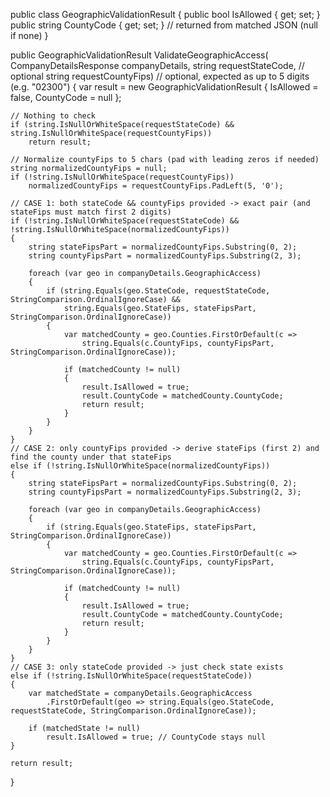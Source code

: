 public class GeographicValidationResult
{
    public bool IsAllowed { get; set; }
    public string CountyCode { get; set; } // returned from matched JSON (null if none)
}

public GeographicValidationResult ValidateGeographicAccess(
    CompanyDetailsResponse companyDetails,
    string requestStateCode,      // optional
    string requestCountyFips)     // optional, expected as up to 5 digits (e.g. "02300")
{
    var result = new GeographicValidationResult { IsAllowed = false, CountyCode = null };

    // Nothing to check
    if (string.IsNullOrWhiteSpace(requestStateCode) && string.IsNullOrWhiteSpace(requestCountyFips))
        return result;

    // Normalize countyFips to 5 chars (pad with leading zeros if needed)
    string normalizedCountyFips = null;
    if (!string.IsNullOrWhiteSpace(requestCountyFips))
        normalizedCountyFips = requestCountyFips.PadLeft(5, '0');

    // CASE 1: both stateCode && countyFips provided -> exact pair (and stateFips must match first 2 digits)
    if (!string.IsNullOrWhiteSpace(requestStateCode) && !string.IsNullOrWhiteSpace(normalizedCountyFips))
    {
        string stateFipsPart = normalizedCountyFips.Substring(0, 2);
        string countyFipsPart = normalizedCountyFips.Substring(2, 3);

        foreach (var geo in companyDetails.GeographicAccess)
        {
            if (string.Equals(geo.StateCode, requestStateCode, StringComparison.OrdinalIgnoreCase) &&
                string.Equals(geo.StateFips, stateFipsPart, StringComparison.OrdinalIgnoreCase))
            {
                var matchedCounty = geo.Counties.FirstOrDefault(c =>
                    string.Equals(c.CountyFips, countyFipsPart, StringComparison.OrdinalIgnoreCase));

                if (matchedCounty != null)
                {
                    result.IsAllowed = true;
                    result.CountyCode = matchedCounty.CountyCode;
                    return result;
                }
            }
        }
    }
    // CASE 2: only countyFips provided -> derive stateFips (first 2) and find the county under that stateFips
    else if (!string.IsNullOrWhiteSpace(normalizedCountyFips))
    {
        string stateFipsPart = normalizedCountyFips.Substring(0, 2);
        string countyFipsPart = normalizedCountyFips.Substring(2, 3);

        foreach (var geo in companyDetails.GeographicAccess)
        {
            if (string.Equals(geo.StateFips, stateFipsPart, StringComparison.OrdinalIgnoreCase))
            {
                var matchedCounty = geo.Counties.FirstOrDefault(c =>
                    string.Equals(c.CountyFips, countyFipsPart, StringComparison.OrdinalIgnoreCase));

                if (matchedCounty != null)
                {
                    result.IsAllowed = true;
                    result.CountyCode = matchedCounty.CountyCode;
                    return result;
                }
            }
        }
    }
    // CASE 3: only stateCode provided -> just check state exists
    else if (!string.IsNullOrWhiteSpace(requestStateCode))
    {
        var matchedState = companyDetails.GeographicAccess
            .FirstOrDefault(geo => string.Equals(geo.StateCode, requestStateCode, StringComparison.OrdinalIgnoreCase));

        if (matchedState != null)
            result.IsAllowed = true; // CountyCode stays null
    }

    return result;
}
